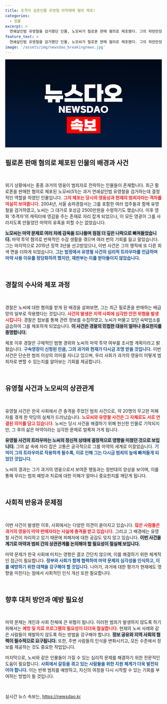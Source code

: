```yaml
---
title: 추격자 실존인물 유영철 마약매매 혐의 체포!
categories:
  - 법률
excerpt: >
  연쇄살인범 유영철을 검거했던 인물, 노모씨가 필로폰 판매 혐의로 체포됐다. 그의 파란만장한 과거와 마약의 악순환이 연결된 이 사건은 충격을 안긴다. 경찰은 구속영장을 신청하고 범행 경위를 조사 중이다. 클릭하면 더 많은 이야기가 기다립니다!
feature_text: >
  연쇄살인범 유영철을 검거했던 인물, 노모씨가 필로폰 판매 혐의로 체포됐다. 그의 파란만장한 과거와 마약의 악순환이 연결된 이 사건은 충격을 안긴다. 경찰은 구속영장을 신청하고 범행 경위를 조사 중이다. 클릭하면 더 많은 이야기가 기다립니다!
image: '/assets/img/newsdao_breakingnews.jpg'
---
```


<p><img src="/assets/img/newsdao_breakingnews.jpg" alt="firstkoreanews 속보" /></p>

<h2 data-ke-size="size26">필로폰 판매 혐의로 체포된 인물의 배경과 사건</h2>

<p data-ke-size="size16">&nbsp;</p>

<p>위기 상황에서는 종종 과거의 영웅이 범죄자로 전락하는 인물들이 존재합니다. 최근 필로폰을 판매한 혐의로 체포된 노모씨(51)는 과거 연쇄살인범 유영철을 검거하는데 결정적인 역할을 하였던 인물입니다. <b><span style="color: #ee2323;">그의 체포는 당시의 영웅상과 현재의 범죄자라는 격차를 여실히 보여줍니다.</span></b> 2004년, 서울 송파경찰서는 그를 포함한 여러 업주들과 함께 유영철을 검거하였고, 노씨는 그 대가로 포상금 2500만원을 수령하기도 했습니다. 이후 영화 ‘추격자’의 캐릭터에 영감을 주는 존재로 자리 잡게 되었으나, 이 모든 영광이 그를 사라지도록 만들었던 마약의 유혹을 피할 수는 없었습니다.</p>

<p><b><span style="background-color: #21538527;">노모씨는 마약 문제로 여러 차례 감옥을 드나들며 점점 더 깊은 나락으로 빠져들었습니다.</span></b> 마약 투약 혐의로 반복적인 수감 생활을 겪으며 여러 번의 기회를 잃고 말았습니다. 그는 마지막으로 2015년 징역 3년을 선고받았으나, 이번 사건은 그의 행적에 또 다른 회색 면을 더하게 되었습니다. <b><span style="color: #1a5490;">그는 법정에서 유영철 사건의 심리적 트라우마를 언급하며 마약 사용 이유를 정당화하려 했지만, 재판부는 이를 받아들이지 않았습니다.</span></b></p>

<p data-ke-size="size16">&nbsp;</p>

<h2 data-ke-size="size26">경찰의 수사와 체포 과정</h2>

<p data-ke-size="size16">&nbsp;</p>

<p>경찰은 노씨에 대한 혐의를 받게 된 배경을 살펴보면, 그는 최근 필로폰을 판매하는 배급망의 일부로 작용했다는 것입니다. <b><span style="color: #ee2323;">사건의 발생은 지역 사회에 심각한 안전 위협을 발생시킵니다.</span></b> 경찰은 첩보를 통해 관련 정보를 수집하였고, 노씨가 머물고 있던 숙박업소를 급습하여 그를 체포하게 되었습니다. <b><span style="background-color: #21538527;">이 사건은 경찰의 민첩한 대응이 얼마나 중요한지를 증명합니다.</span></b></p>

<p>체포 이후 경찰은 구체적인 범행 경위와 노씨의 마약 투약 여부를 조사할 계획이라고 밝혔습니다. <b><span style="color: #1a5490;">구속영장이 신청된 만큼, 그의 과거와 현재가 다시금 조명 받을 것입니다.</span></b> 이번 사건은 단순한 범죄 이상의 의미를 지니고 있으며, 우리 사회가 과거의 영웅이 어떻게 범죄자로 변할 수 있는지를 알아보는 기회를 제공합니다.</p>

<p data-ke-size="size16">&nbsp;</p>

<h2 data-ke-size="size26">유영철 사건과 노모씨의 상관관계</h2>

<p data-ke-size="size16">&nbsp;</p>

<p>유영철 사건은 한국 사회에서 큰 충격을 주었던 범죄 사건으로, 약 20명의 무고한 피해자를 겪게 한 악당의 실체가 드러났습니다. <b><span style="color: #ee2323;">노모씨와 유영철 사건은 그 자체로도 서로 연결된 의미를 담고 있습니다.</span></b> 노씨는 당시 사건을 해결하기 위해 헌신한 인물로 기억되지만, 그 후의 삶은 마약이라는 심각한 문제로 얼룩져 가게 됩니다.</p>

<p><b><span style="background-color: #21538527;">유영철 사건의 트라우마는 노씨의 정신적 상태에 결정적으로 영향을 미쳤던 것으로 보입니다.</span></b> 그의 삶 속에 자리 잡은 고통은 궁극적으로 그를 마약의 세계로 이끌었습니다. <b><span style="color: #1a5490;">기억이 그의 트라우마로 작용하게 될수록, 이로 인해 그는 다시금 범죄의 늪에 빠져들게 되었던 것입니다.</span></b> </p>

<p>노씨의 경과는 그가 과거의 영웅으로서 보여준 행동과는 정반대의 양상을 보이며, 이를 통해 우리는 범죄 예방과 치료에 대한 이해가 얼마나 중요한지를 깨닫게 됩니다. <p data-ke-size="size16">&nbsp;</p></p>

<h2 data-ke-size="size26">사회적 반응과 문제점</h2>

<p data-ke-size="size16">&nbsp;</p>

<p>이번 사건이 발생한 이후, 사회에서는 다양한 의견이 쏟아지고 있습니다. <b><span style="color: #ee2323;">많은 사람들은 과거의 영웅이 마약 판매자라는 사실에 충격을 받고 있습니다.</span></b> 그리고 그 배경에는 유영철 사건이 자리하고 있기 때문에 피해자에 대한 공감도 잊지 않고 있습니다. <b><span style="background-color: #21538527;">이번 사건을 계기로 마약과 범죄 간의 상관관계를 논의해야 할 필요성이 절실해 보입니다.</span></b></p>

<p>마약 문제가 한국 사회에 미치는 영향은 결코 간단치 않으며, 이를 해결하기 위한 체계적인 접근이 필요합니다. <b><span style="color: #1a5490;">정부와 사회가 함께 협력하여 마약 문제의 심각성을 인식하고, 이를 예방하기 위한 대책을 강구해야 할 것입니다.</span></b> 나아가, 과거에 대한 평가가 현재에도 영향을 미친다는 점에서 사회적인 인식 개선 또한 필요합니다. </p>

<p data-ke-size="size16">&nbsp;</p>

<h2 data-ke-size="size26">향후 대처 방안과 예방 필요성</h2>

<p data-ke-size="size16">&nbsp;</p>

<p>마약 문제는 개인과 사회 전체에 큰 위협이 됩니다. 이러한 범죄가 발생하지 않도록 하기 위해서는 <b><span style="color: #ee2323;">예방 및 치료 프로그램의 필요성이 더더욱 절실합니다.</span></b> 현재의 노씨 사례와 같은 사람들이 재발하지 않도록 하는 방법을 강구해야 합니다. <b><span style="background-color: #21538527;">정보 공유와 지역 사회의 협력이 필수적으로 요구됩니다.</span></b> 또한, 주변 사람들의 인식을 변화시키고, 모든 수준에서 정보를 제공하는 것도 중요한 작업입니다.</p>

<p>마지막으로, 노씨와 같은 인물들이 가질 수 있는 심리적 문제를 해결하기 위한 전문적인 도움이 필요합니다. <b><span style="color: #1a5490;">사회에서 갈등을 겪고 있는 사람들을 위한 지원 체계가 더욱 발전되어야 합니다.</span></b> 이는 반복 범죄를 예방하고, 자신의 여정을 다시 시작할 수 있는 기회를 부여하는 방법이 될 것입니다.</p>

<p data-ke-size="size16">&nbsp;</p>
실시간 뉴스 속보는, <a href="https://newsdao.kr" rel="dofollow">https://newsdao.kr</a>


